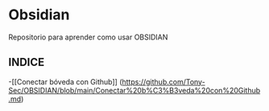 # Obsidian
Repositorio para aprender como usar OBSIDIAN

## INDICE

-[[Conectar bóveda con Github]] (https://github.com/Tony-Sec/OBSIDIAN/blob/main/Conectar%20b%C3%B3veda%20con%20Github.md)
